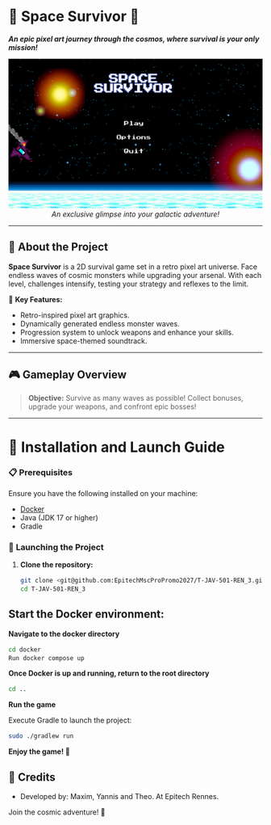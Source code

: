 # 🌌 **Space Survivor** 🌌

**_An epic pixel art journey through the cosmos, where survival is your only mission!_**

<div align="center">
  <img src="gamescreenShot.png" alt="Space Survivor Preview" width="600">
  <br>
  <em>An exclusive glimpse into your galactic adventure!</em>
</div>

---

## 🚀 **About the Project**

**Space Survivor** is a 2D survival game set in a retro pixel art universe. Face endless waves of cosmic monsters while upgrading your arsenal. With each level, challenges intensify, testing your strategy and reflexes to the limit.

🌠 **Key Features:**

- Retro-inspired pixel art graphics.
- Dynamically generated endless monster waves.
- Progression system to unlock weapons and enhance your skills.
- Immersive space-themed soundtrack.

---

## 🎮 **Gameplay Overview**

> **Objective:** Survive as many waves as possible! Collect bonuses, upgrade your weapons, and confront epic bosses!

---

# 💾 **Installation and Launch Guide**

### 📋 **Prerequisites**

Ensure you have the following installed on your machine:

- [Docker](https://www.docker.com/)
- Java (JDK 17 or higher)
- Gradle

### 🚀 **Launching the Project**

1. **Clone the repository:**

   ```bash
   git clone <git@github.com:EpitechMscProPromo2027/T-JAV-501-REN_3.git>
   cd T-JAV-501-REN_3
   ```

## Start the Docker environment:

**Navigate to the docker directory**

```bash
cd docker
Run docker compose up
```

**Once Docker is up and running, return to the root directory**

```bash
cd ..
```

**Run the game**

Execute Gradle to launch the project:

```bash
sudo ./gradlew run
```

**Enjoy the game! 🌟**

## 📜 Credits

- Developed by: Maxim, Yannis and Theo. At Epitech Rennes.

Join the cosmic adventure! 🚀
